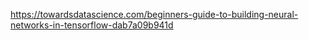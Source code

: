 https://towardsdatascience.com/beginners-guide-to-building-neural-networks-in-tensorflow-dab7a09b941d
